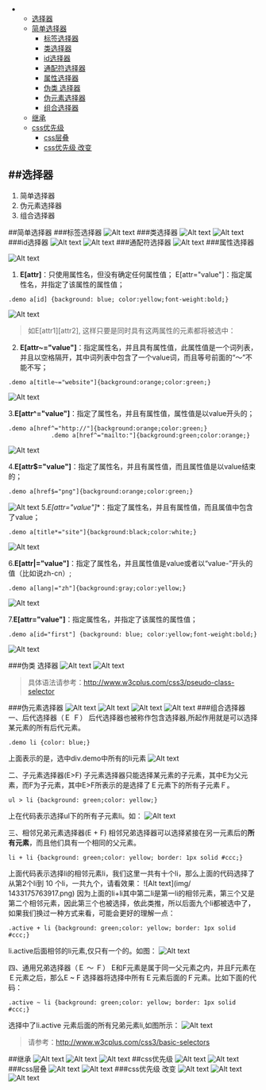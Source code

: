 <ul>
<li><ul>
<li><a href="#选择器">选择器</a></li>
<li><a href="#简单选择器">简单选择器</a><ul>
<li><a href="#标签选择器">标签选择器</a></li>
<li><a href="#类选择器">类选择器</a></li>
<li><a href="#id选择器">id选择器</a></li>
<li><a href="#通配符选择器">通配符选择器</a></li>
<li><a href="#属性选择器">属性选择器</a></li>
<li><a href="#伪类-选择器">伪类 选择器</a></li>
<li><a href="#伪元素选择器">伪元素选择器</a></li>
<li><a href="#组合选择器">组合选择器</a></li>
</ul>
</li>
<li><a href="#继承">继承</a></li>
<li><a href="#css优先级">css优先级</a><ul>
<li><a href="#css层叠">css层叠</a></li>
<li><a href="#css优先级-改变">css优先级 改变</a></li>
</ul>
</li>
</ul>
</li>
</ul>

##选择器
----------

1. 简单选择器 
2. 伪元素选择器
3. 组合选择器

##简单选择器
###标签选择器
![Alt text](img/1433145440298.png)
###类选择器
![Alt text](img/1433145628844.png)
![Alt text](img/1433145658443.png)
###id选择器
![Alt text](img/1433145722132.png)
![Alt text](img/1433145733609.png)
###通配符选择器
![Alt text](img/1433145784353.png)
###属性选择器

![Alt text](img/1433148292146.png)

1. **E[attr]**：只使用属性名，但没有确定任何属性值；
 E[attr="value"]：指定属性名，并指定了该属性的属性值；
 ```
 .demo a[id] {background: blue; color:yellow;font-weight:bold;}
 ```
 ![Alt text](img/1433146719829.png)
 >如E[attr1][attr2], 这样只要是同时具有这两属性的元素都将被选中：

2. **E[attr~="value"]**：指定属性名，并且具有属性值，此属性值是一个词列表，并且以空格隔开，其中词列表中包含了一个value词，而且等号前面的“〜”不能不写；
```
.demo a[title~="website"]{background:orange;color:green;}
```
![Alt text](img/1433147706724.png)

 3.**E[attr^="value"]**：指定了属性名，并且有属性值，属性值是以value开头的；
```
.demo a[href^="http://"]{background:orange;color:green;}
			.demo a[href^="mailto:"]{background:green;color:orange;}
```
![Alt text](img/1433147901890.png)

4.**E[attr$="value"]**：指定了属性名，并且有属性值，而且属性值是以value结束的；

```
.demo a[href$="png"]{background:orange;color:green;}
```
![Alt text](img/1433147924207.png)
5.**E[attr*="value"]**：指定了属性名，并且有属性值，而且属值中包含了value；
```
.demo a[title*="site"]{background:black;color:white;}
```
![Alt text](img/1433147966946.png)

6.**E[attr|="value"]**：指定了属性名，并且属性值是value或者以“value-”开头的值（比如说zh-cn）;
```
.demo a[lang|="zh"]{background:gray;color:yellow;}
```
![Alt text](img/1433148011640.png)

7.**E[attr="value"]**：指定属性名，并指定了该属性的属性值；
```
.demo a[id="first"] {background: blue; color:yellow;font-weight:bold;}
```

![Alt text](img/1433148117798.png)


###伪类 选择器
![Alt text](img/1433148927363.png)
![Alt text](img/1433148985816.png)
>具体语法请参考：http://www.w3cplus.com/css3/pseudo-class-selector

###伪元素选择器
![Alt text](img/1433151692054.png)
![Alt text](img/1433151778274.png)
![Alt text](img/1433151797959.png)
![Alt text](img/1433151845121.png)
###组合选择器
一、后代选择器（Ｅ Ｆ）
后代选择器也被称作包含选择器,所起作用就是可以选择某元素的所有后代元素。
```
.demo li {color: blue;}
```
上面表示的是，选中div.demo中所有的li元素
![Alt text](img/1433175596303.png)

二、子元素选择器(E>F)
子元素选择器只能选择某元素的子元素，其中E为父元素，而F为子元素，其中E>F所表示的是选择了Ｅ元素下的所有子元素Ｆ。
```
ul > li {background: green;color: yellow;}
```
上在代码表示选择ul下的所有子元素li。如：
![Alt text](img/1433175656145.png)

三、相邻兄弟元素选择器(E + F)
相邻兄弟选择器可以选择紧接在另一元素后的**所有元素**，而且他们具有一个相同的父元素。
```
li + li {background: green;color: yellow; border: 1px solid #ccc;}
```
上面代码表示选择li的相邻元素li，我们这里一共有十个li，那么上面的代码选择了从第2个li到 10 个li，一共九个，请看效果：
![Alt text](img/
1433175763917.png)
因为上面的li+li其中第二li是第一li的相邻元素，第三个又是第二个相邻元素，因此第三个也被选择，依此类推，所以后面九个li都被选中了，如果我们换过一种方式来看，可能会更好的理解一点：
```
.active + li {background: green;color: yellow; border: 1px solid #ccc;}
```
li.active后面相邻的li元素,仅只有一个的。如图：
![Alt text](img/1433176350858.png)

四、通用兄弟选择器（Ｅ 〜 Ｆ）
E和F元素是属于同一父元素之内，并且F元素在Ｅ元素之后，那么E ~ F 选择器将选择中所有Ｅ元素后面的Ｆ元素。比如下面的代码：
```
.active ~ li {background: green;color: yellow; border: 1px solid #ccc;}
```
选择中了li.active 元素后面的所有兄弟元素li,如图所示：
![Alt text](img/1433176749405.png)


>请参考：http://www.w3cplus.com/css3/basic-selectors

##继承
![Alt text](img/1433212436124.png)
![Alt text](img/1433212520452.png)
![Alt text](img/1433212535985.png)
##css优先级
![Alt text](img/1433212591841.png)
![Alt text](img/1433212633539.png)
###css层叠
![Alt text](img/1433212742487.png)
![Alt text](img/1433212807653.png)
###css优先级 改变
![Alt text](img/1433212852822.png)
![Alt text](img/1433212901791.png)
![Alt text](img/1433212927432.png)







